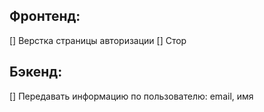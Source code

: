 Фронтенд:
---------
[] Верстка страницы авторизации
[] Стор

Бэкенд:
---------
[] Передавать информацию по пользователю: 
email, имя
